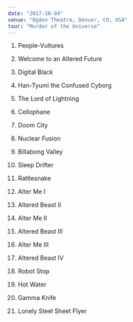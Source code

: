 ```yaml
---
date: "2017-10-04"
venue: "Ogden Theatre, Denver, CO, USA"
tour: "Murder of the Universe"
---
```



 1. People-Vultures

 2. Welcome to an Altered Future

 3. Digital Black

 4. Han-Tyumi the Confused Cyborg

 5. The Lord of Lightning

 6. Cellophane

 7. Doom City

 8. Nuclear Fusion

 9. Billabong Valley

10. Sleep Drifter

11. Rattlesnake

12. Alter Me I

13. Altered Beast II

14. Alter Me II

15. Altered Beast III

16. Alter Me III

17. Altered Beast IV

18. Robot Stop

19. Hot Water

20. Gamma Knife

21. Lonely Steel Sheet Flyer


